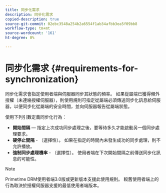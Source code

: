 ```yaml
---
title: 同步化需求
description: 同步化需求
copied-description: true
source-git-commit: 02ebc3548a254b2a6554f1ab34afbb3ea5f09bb8
workflow-type: tm+mt
source-wordcount: '161'
ht-degree: 0%

---
```


# 同步化需求 {#requirements-for-synchronization}

同步化需求會指定使用者端與伺服器同步其狀態的頻率。 如果從屬端已獲得頻外授權（未連絡授權伺服器），則使用規則可指定從屬端必須傳送同步化訊息給伺服器，以便同步化從屬端的安全時間，並向伺服器報告從屬端狀態。

使用下列引數定義同步化行為：

* **開始間隔**  — 指定上次成功同步處理之後，要等待多久才能啟動另一個同步處理要求。
* **硬停止間隔** - （選擇性）。 如果在指定的時間內未發生成功的同步處理，則不允許播放。
* **強制同步處理機率** - （選擇性）。 使用者端在下次開始間隔之前傳送同步化訊息的可能性。

>[!NOTE]
>
>Primetime DRM使用者端3.0版或更新版本支援此使用規則。 較舊使用者端上的行為取決於授權伺服器支援的最低使用者端版本。
